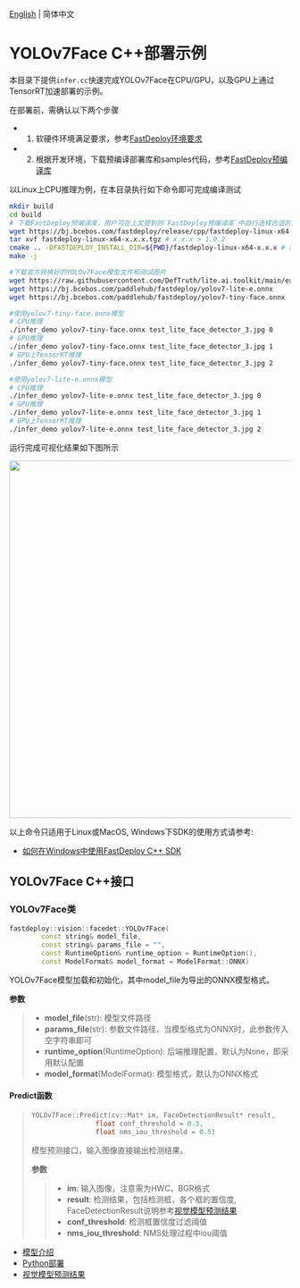 [English](README.md) | 简体中文
# YOLOv7Face C++部署示例

本目录下提供`infer.cc`快速完成YOLOv7Face在CPU/GPU，以及GPU上通过TensorRT加速部署的示例。

在部署前，需确认以下两个步骤

- 1. 软硬件环境满足要求，参考[FastDeploy环境要求](../../../../../docs/cn/build_and_install/download_prebuilt_libraries.md)  
- 2. 根据开发环境，下载预编译部署库和samples代码，参考[FastDeploy预编译库](../../../../../docs/cn/build_and_install/download_prebuilt_libraries.md)

以Linux上CPU推理为例，在本目录执行如下命令即可完成编译测试

```bash
mkdir build
cd build
# 下载FastDeploy预编译库，用户可在上文提到的`FastDeploy预编译库`中自行选择合适的版本使用
wget https://bj.bcebos.com/fastdeploy/release/cpp/fastdeploy-linux-x64-x.x.x.tgz # x.x.x > 1.0.2
tar xvf fastdeploy-linux-x64-x.x.x.tgz # x.x.x > 1.0.2
cmake .. -DFASTDEPLOY_INSTALL_DIR=${PWD}/fastdeploy-linux-x64-x.x.x # x.x.x > 1.0.2
make -j

#下载官方转换好的YOLOv7Face模型文件和测试图片
wget https://raw.githubusercontent.com/DefTruth/lite.ai.toolkit/main/examples/lite/resources/test_lite_face_detector_3.jpg
wget https://bj.bcebos.com/paddlehub/fastdeploy/yolov7-lite-e.onnx
wget https://bj.bcebos.com/paddlehub/fastdeploy/yolov7-tiny-face.onnx

#使用yolov7-tiny-face.onnx模型
# CPU推理
./infer_demo yolov7-tiny-face.onnx test_lite_face_detector_3.jpg 0
# GPU推理
./infer_demo yolov7-tiny-face.onnx test_lite_face_detector_3.jpg 1
# GPU上TensorRT推理
./infer_demo yolov7-tiny-face.onnx test_lite_face_detector_3.jpg 2

#使用yolov7-lite-e.onnx模型
# CPU推理
./infer_demo yolov7-lite-e.onnx test_lite_face_detector_3.jpg 0
# GPU推理
./infer_demo yolov7-lite-e.onnx test_lite_face_detector_3.jpg 1
# GPU上TensorRT推理
./infer_demo yolov7-lite-e.onnx test_lite_face_detector_3.jpg 2
```

运行完成可视化结果如下图所示

<img width="640" src="https://user-images.githubusercontent.com/49013063/206170111-843febb6-67d6-4c46-a121-d87d003bba21.jpg">

以上命令只适用于Linux或MacOS, Windows下SDK的使用方式请参考:  
- [如何在Windows中使用FastDeploy C++ SDK](../../../../../docs/cn/faq/use_sdk_on_windows.md)

## YOLOv7Face C++接口

### YOLOv7Face类

```c++
fastdeploy::vision::facedet::YOLOv7Face(
        const string& model_file,
        const string& params_file = "",
        const RuntimeOption& runtime_option = RuntimeOption(),
        const ModelFormat& model_format = ModelFormat::ONNX)
```

YOLOv7Face模型加载和初始化，其中model_file为导出的ONNX模型格式。

**参数**

> * **model_file**(str): 模型文件路径
> * **params_file**(str): 参数文件路径，当模型格式为ONNX时，此参数传入空字符串即可
> * **runtime_option**(RuntimeOption): 后端推理配置，默认为None，即采用默认配置
> * **model_format**(ModelFormat): 模型格式，默认为ONNX格式

#### Predict函数

> ```c++
> YOLOv7Face::Predict(cv::Mat* im, FaceDetectionResult* result,
>                 float conf_threshold = 0.3,
>                 float nms_iou_threshold = 0.5)
> ```
>
> 模型预测接口，输入图像直接输出检测结果。
>
> **参数**
>
> > * **im**: 输入图像，注意需为HWC，BGR格式
> > * **result**: 检测结果，包括检测框，各个框的置信度, FaceDetectionResult说明参考[视觉模型预测结果](../../../../../docs/api/vision_results/)
> > * **conf_threshold**: 检测框置信度过滤阈值
> > * **nms_iou_threshold**: NMS处理过程中iou阈值

- [模型介绍](../../)
- [Python部署](../python)
- [视觉模型预测结果](../../../../../docs/api/vision_results/)
